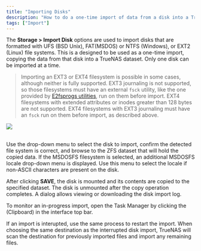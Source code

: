 ```yaml
---
title: "Importing Disks"
description: "How to do a one-time import of data from a disk into a TrueNAS dataset."
tags: ["Import"]
---
```


The **Storage > Import Disk** options are used to import disks that are formatted with UFS (BSD Unix), FAT(MSDOS) or NTFS (Windows), or EXT2 (Linux) file systems.
This is a designed to be used as a one-time import, copying the data from that disk into a TrueNAS dataset.
Only one disk can be imported at a time.

> Importing an EXT3 or EXT4 filesystem is possible in some cases, although neither is fully supported.
  EXT3 journaling is not supported, so those filesystems must have an external `fsck` utility, like the one provided by [E2fsprogs utilities](http://e2fsprogs.sourceforge.net/), run on them before import.
  EXT4 filesystems with extended attributes or inodes greater than 128 bytes are not supported.
  EXT4 filesystems with EXT3 journaling must have an `fsck` run on them before import, as described above.

<img src="/images/DiskImportOptions.png">
<br><br>

Use the drop-down menu to select the disk to import, confirm the detected file system is correct, and browse to the ZFS dataset that will hold the copied data.
If the MSDOSFS filesystem is selected, an additional MSDOSFS locale drop-down menu is displayed.
Use this menu to select the locale if non-ASCII characters are present on the disk.

After clicking **SAVE**, the disk is mounted and its contents are copied to the specified dataset.
The disk is unmounted after the copy operation completes.
A dialog allows viewing or downloading the disk import log.

To monitor an in-progress import, open the Task Manager by clicking the <i class="fas fa-clipboard" aria-hidden="true" title="Clipboard"></i>&nbsp; (Clipboard) in the interface top bar.

If an import is interupted, use the same process to restart the import.
When choosing the same destination as the interrupted disk import, TrueNAS will scan the destination for previously imported files and import any remaining files.
